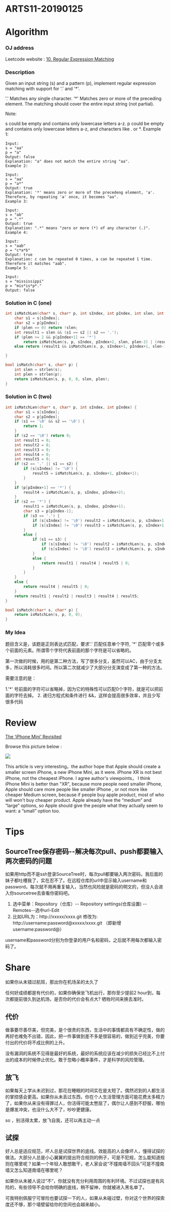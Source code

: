 # ARTS11-20190125

# Algorithm 

### OJ address

Leetcode website : [10. Regular Expression Matching](https://leetcode.com/problems/regular-expression-matching/)

### Description

Given an input string (s) and a pattern (p), implement regular expression matching with support for '.' and '*'.

'.' Matches any single character.
'*' Matches zero or more of the preceding element.
The matching should cover the entire input string (not partial).

Note:

s could be empty and contains only lowercase letters a-z.
p could be empty and contains only lowercase letters a-z, and characters like . or *.
Example 1:

```
Input:
s = "aa"
p = "a"
Output: false
Explanation: "a" does not match the entire string "aa".
Example 2:

Input:
s = "aa"
p = "a*"
Output: true
Explanation: '*' means zero or more of the precedeng element, 'a'. Therefore, by repeating 'a' once, it becomes "aa".
Example 3:

Input:
s = "ab"
p = ".*"
Output: true
Explanation: ".*" means "zero or more (*) of any character (.)".
Example 4:

Input:
s = "aab"
p = "c*a*b"
Output: true
Explanation: c can be repeated 0 times, a can be repeated 1 time. Therefore it matches "aab".
Example 5:

Input:
s = "mississippi"
p = "mis*is*p*."
Output: false
```

### Solution in C (one)

```c
int isMatchLen(char* s, char* p, int sIndex, int pIndex, int slen, int plen) {
    char s1 = s[sIndex];
    char s2 = p[pIndex];
    if (plen == 0) return !slen;
    int result1 = slen && (s1 == s2 || s2 == '.');
    if (plen >= 2 && p[pIndex+1] == '*') 
        return isMatchLen(s, p, sIndex, pIndex+2, slen, plen-2) | (result1 && isMatchLen(s, p, sIndex+1, pIndex, slen-1, plen));
    else return (result1 && isMatchLen(s, p, sIndex+1, pIndex+1, slen-1, plen-1));

}

bool isMatch(char* s, char* p) {
    int slen = strlen(s);
    int plen = strlen(p);
	return isMatchLen(s, p, 0, 0, slen, plen);
}
```

### Solution in C (two)

```c
int isMatchLen(char* s, char* p, int sIndex, int pIndex) {
	char s1 = s[sIndex];
	char s2 = p[pIndex];
	if (s1 == '\0' && s2 == '\0') {
		return 1;
	}
	if (s2 == '\0') return 0;
	int result1 = 0;
	int result2 = 0;
	int result3 = 0;
	int result4 = 0;
	int result5 = 0;
	if (s2 == '.' || s1 == s2) {
        if (s[sIndex] != '\0') {
            result5 = isMatchLen(s, p, sIndex+1, pIndex+1);
        }
    }
	if (p[pIndex+1] == '*') {
		result4 = isMatchLen(s, p, sIndex, pIndex+2);
	}
	if (s2 == '*') {
		result1 = isMatchLen(s, p, sIndex, pIndex+1);
		char s3 = p[pIndex-1];
		if (s3 == '.') {
			if (s[sIndex] != '\0') result2 = isMatchLen(s, p, sIndex+1, pIndex+1);
			if (s[sIndex] != '\0') result3 = isMatchLen(s, p, sIndex+1, pIndex);
		}
		else {
			if (s1 == s3) {
				if (s[sIndex] != '\0') result2 = isMatchLen(s, p, sIndex+1, pIndex+1);
				if (s[sIndex] != '\0') result3 = isMatchLen(s, p, sIndex+1, pIndex);
			}
			else {
				return result1 | result4 | result5 | 0;
			}
		}
	}
	else {
		return result4 | result5 | 0;
	}
	return result1 | result2 | result3 | result4 | result5;
}

bool isMatch(char* s, char* p) {
	return isMatchLen(s, p, 0, 0);
}
```

### My Idea

题目含义是，该题是正则表达式匹配，要求'.' 匹配任意单个字符, '*' 匹配零个或多个前面的元素。所谓零个字符代表前面的那个字符是可以省略的。

第一次做的时候，用的是第二种方法，写了很多分支，虽然可以AC，由于分支太多，所以消耗很多时间。所以第二次就减少了大部分分支演变成了第一种的方法。

需要注意的是：

1.'*' 号前面的字符可以省略掉，因为它的特殊性可以匹配0个字符，就是可以把前面的字符去掉。
2. 递归方程式和条件进行 &&，这样会提高很多效率，并且少写很多代码

# Review

[The ‘iPhone Mini’ Revisited](https://500ish.com/the-iphone-mini-revisited-6c37b0f62db7)


Browse this picture below :

![](media/15483431059459/15484118730474.jpg)

This article is very interesting，the author hope that Apple should create a smaller screen iPhone, a new iPhone Mini, as it were. iPhone XR is not best iPhone, not the cheapest iPhone. I agree author's viewpoints， I think iPhone Mini is better than "XR", because more people need smaller iPhone, Apple should care more people like smaller iPhone , or not more like cheaper Medium screen, because if people buy apple product, most of who will won't buy cheaper product. Apple already have the “medium” and “large” options, so Apple should give the people what they actually seem to want: a “small” option too.

# Tips

## SourceTree保存密码--解决每次pull、push都要输入两次密码的问题

如果用http而不是ssh登录SourceTree时，每次pull都要输入两次密码，我后面的妹子都吐槽我了，实在忍不了。在远程仓库的url中显示输入username和password，每次就不用再重复输入，当然也风险就是密码的明文的，但没人会进入你sourcetree去查看你密码吧。

1. 选中菜单：Repository（仓库）-- Repository settings(仓库设置) --Remotes--选中url-Edit
2. 比如URL为：http://xxxxx/xxxx.git 修改为: http://username:password@xxxxx/xxxx.git （即新增username:password@）

username和password分别为你登录的用户名和密码，之后就不用每次都输入密码了。

# Share

如果你从未错过航班，那出你在机场呆的太久了

任何好成绩都是有代价的，如果你确保坐飞机出行，那你至少提前2 hour到，每次都提前很久到达机场，是否你的代价会有点大? 牺牲时间来换去准时。

## 代价

做事要尽善尽美，但完美，是个很贵的东西，生活中的事情都具有不确定性，做的再好也难免不出错，因此，把一件事做到差不多是很容易的，做到近乎完美，你要付出的代价将不成比例的上升。

没有漏洞的系统不见得是最好的系统，最好的系统应该在减少的损失已经比不上付出的成本的时候停止优化。敢于忽略小概率事件，才是科学的风险管理。

## 放飞

如果每天上学从未迟到过，那花在睡眠的时间实在是太短了。偶然迟到的人都生活的掌控感会更高。如果你从未丢过东西，你在个人生活管理方面可能花费太多精力了，如果你从来没有得罪过人，你活得可能太憋屈了，偶尔让人感到不舒服，哪怕是爆发冲突，也没什么大不了，吵吵更健康。

so ，别活得太累，放飞自我，还可以再主动一点

## 试探

好人总是适应规范，坏人总是试探世界的底线。效能高的人会像坏人，懂得试探的做法。大部分人总是小心翼翼的提出符合规则的例子，可是不犯规，怎么能知道规则在哪里呢？如果一个年轻人敢想敢干，老人家会说“不撞南墙不回头”可是不撞南墙又怎么知道南墙在哪里呢？

如果你从未被人说过“不”，你就没有充分利用周围的有利环境。不过试探也是有风险的，有些领导不会给你明确的底线，稍不留神，你就被进入黑名单了。

可我特别佩服宁可冒险也要试探一下的人，如果从未碰过壁，你对这个世界的探索度还不够，那个墙壁留给你的空间也会越来越小。



